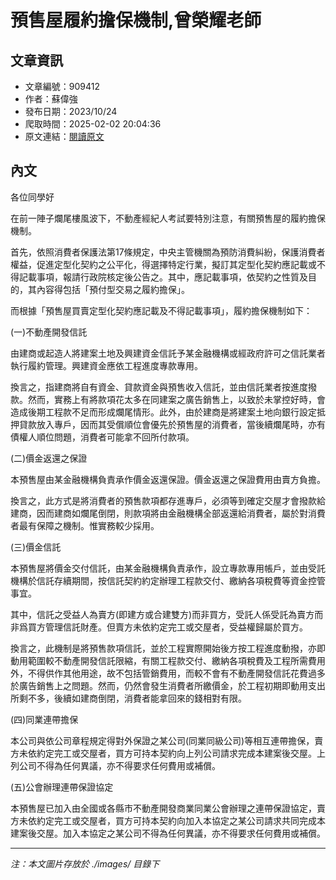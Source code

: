 # 預售屋履約擔保機制,曾榮耀老師

## 文章資訊
- 文章編號：909412
- 作者：蘇偉強
- 發布日期：2023/10/24
- 爬取時間：2025-02-02 20:04:36
- 原文連結：[閱讀原文](https://real-estate.get.com.tw/Columns/detail.aspx?no=909412)

## 內文
各位同學好

在前一陣子爛尾樓風波下，不動產經紀人考試要特別注意，有關預售屋的履約擔保機制。

首先，依照消費者保護法第17條規定，中央主管機關為預防消費糾紛，保護消費者權益，促進定型化契約之公平化，得選擇特定行業，擬訂其定型化契約應記載或不得記載事項，報請行政院核定後公告之。其中，應記載事項，依契約之性質及目的，其內容得包括「預付型交易之履約擔保」。

而根據「預售屋買賣定型化契約應記載及不得記載事項」，履約擔保機制如下：

(一)不動產開發信託

由建商或起造人將建案土地及興建資金信託予某金融機構或經政府許可之信託業者執行履約管理。興建資金應依工程進度專款專用。

換言之，指建商將自有資金、貸款資金與預售收入信託，並由信託業者按進度撥款。然而，實務上有將款項花太多在同建案之廣告銷售上，以致於未掌控好時，會造成後期工程款不足而形成爛尾情形。此外，由於建商是將建案土地向銀行設定抵押貸款放入專戶，因而其受償順位會優先於預售屋的消費者，當後續爛尾時，亦有債權人順位問題，消費者可能拿不回所付款項。

(二)價金返還之保證

本預售屋由某金融機構負責承作價金返還保證。價金返還之保證費用由賣方負擔。

換言之，此方式是將消費者的預售款項都存進專戶，必須等到確定交屋才會撥款給建商，因而建商如爛尾倒閉，則款項將由金融機構全部返還給消費者，屬於對消費者最有保障之機制。惟實務較少採用。

(三)價金信託

本預售屋將價金交付信託，由某金融機構負責承作，設立專款專用帳戶，並由受託機構於信託存續期間，按信託契約約定辦理工程款交付、繳納各項稅費等資金控管事宜。

其中，信託之受益人為賣方(即建方或合建雙方)而非買方，受託人係受託為賣方而非爲買方管理信託財產。但賣方未依約定完工或交屋者，受益權歸屬於買方。

換言之，此機制是將預售款項信託，並於工程實際開始後方按工程進度動撥，亦即動用範圍較不動產開發信託限縮，有關工程款交付、繳納各項稅費及工程所需費用外，不得供作其他用途，故不包括管銷費用，而較不會有不動產開發信託花費過多於廣告銷售上之問題。然而，仍然會發生消費者所繳價金，於工程初期即動用支出所剩不多，後續如建商倒閉，消費者能拿回來的錢相對有限。

(四)同業連帶擔保

本公司與依公司章程規定得對外保證之某公司(同業同級公司)等相互連帶擔保，賣方未依約定完工或交屋者，買方可持本契約向上列公司請求完成本建案後交屋。上列公司不得為任何異議，亦不得要求任何費用或補償。

(五)公會辦理連帶保證協定

本預售屋已加入由全國或各縣市不動產開發商業同業公會辦理之連帶保證協定，賣方未依約定完工或交屋者，買方可持本契約向加入本協定之某公司請求共同完成本建案後交屋。加入本協定之某公司不得為任何異議，亦不得要求任何費用或補償。

---
*注：本文圖片存放於 ./images/ 目錄下*
